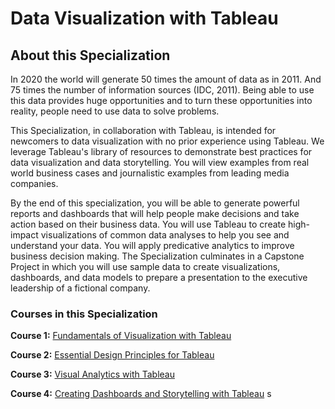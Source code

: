 # Data Visualization with Tableau
## About this Specialization
In 2020 the world will generate 50 times the amount of data as in 2011. And 75 times the number of information sources (IDC, 2011). Being able to use this data provides huge opportunities and to turn these opportunities into reality, people need to use data to solve problems.   

This Specialization, in collaboration with Tableau, is intended for newcomers to data visualization with no prior experience using Tableau. We leverage Tableau's library of resources to demonstrate best practices for data visualization and data storytelling. You will view examples from real world business cases and journalistic examples from leading media companies.   

By the end of this specialization, you will be able to generate powerful reports and dashboards that will help people make decisions and take action based on their business data. You will use Tableau to create high-impact visualizations of common data analyses to help you see and understand your data. You will apply predicative analytics to improve business decision making.  The Specialization culminates in a Capstone Project in which you will use sample data to create visualizations, dashboards, and data models to prepare a presentation to the executive leadership of a fictional company.

### Courses in this Specialization
**Course 1:** [Fundamentals of Visualization with Tableau](./M1_Fundamentals_of_Visualization_with_Tableau/Readme.md)

**Course 2:** [Essential Design Principles for Tableau](./M2_Essential_Design_Principles_for_Tableau/Readme.md)

**Course 3:** [Visual Analytics with Tableau](./M3_Visual_Analytics_with_Tableau/README.md)

**Course 4:** [Creating Dashboards and Storytelling with Tableau](./M4_Creating_Dashboards_and_Storytelling_with_Tableau/README.md)
s
